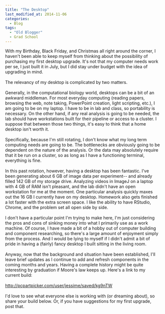 ```yaml
---
title: "The Desktop"
last_modified_at: 2014-11-06
categories:
  - Blog
tags:
  - "Old Blogger"
  - Grad School
---
```

With my Birthday, Black Friday, and Christmas all right around the corner, I haven't been able to keep myself from thinking about the possibility of purchasing my first desktop upgrade. It's not that my computer needs work per se, I just built it in July, but I did stay under budget with the idea of upgrading in mind.<br />
<br />
The relevancy of my desktop is complicated by two matters.<br />
<br />
Generally, in the computational biology world, desktops can be a bit of an awkward middleman. For most everyday computing (reading papers, browsing the web, note taking, PowerPoint creation, light scripting, etc.), I am going to be on my laptop. I have to be in lab and class, so portability is necessary. On the other hand, if any real analysis is going to be needed, the lab should have workstations built for their pipeline or access to a cluster. I suppose that between those two things, it's easy to think that a home desktop isn't worth it.<br />
<br />
Specifically, because I'm still rotating, I don't know what my long term computing needs are going to be. The bottlenecks are obviously going to be dependent on the nature of the analysis. Or the data may absolutely require that it be run on a cluster, so as long as I have a functioning terminal, everything is fine. <br />
<br />
In this past rotation, however, having a desktop has been fantastic. I've been generating about 6 GB of image data per experiment-- and already filled 142 GB of my storage drive. Analyzing videos in ImageJ on a laptop with 4 GB of RAM isn't pleasant, and the lab didn't have an open workstation for me at the moment. One particular analysis quickly maxes out the 16 GB I currently have on my desktop. Homework also gets finished a lot faster with the extra screen space. I like the ability to have RStudio, Chrome, and the problem set all open side by side. <br />
<br />
I don't have a particular point I'm trying to make here, I'm just considering the pros and cons of sinking money into what I primarily use as a work machine. Of course, I have made a bit of a hobby out of computer building and component researching, so there's a large amount of enjoyment simply from the process. And I would be lying to myself if I didn't admit a bit of pride in having a (fairly) fancy desktop I built sitting in the living room.<br />
<br />
Anyway, now that the background and situation have been established, I'll leave brief updates as I continue to add and refresh components in the coming months and years. Having a complete history might be quite interesting by graduation if Moore's law keeps up. Here's a link to my current build:<br />
<br />
<a href="http://pcpartpicker.com/user/jessime/saved/kg9nTW">http://pcpartpicker.com/user/jessime/saved/kg9nTW</a><br />
<br />
I'd love to see what everyone else is working with (or dreaming about), so share your build below. Or, if you have suggestions for my first upgrade, post that.<br />
<br />